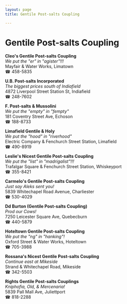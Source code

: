 ```yaml
---
layout: page 
title: Gentile Post-salts Coupling

---
```



# Gentile Post-salts Coupling


 **Cleo's Gentile Post-salts Coupling**  
_We put the "er" in "agister"!!!_  
Mayfair & Water Works, Limatown  
☎ 458-5835

**U.B. Post-salts Incorporated**  
_The biggest prices south of Indiafield_  
4872 Liverpool Street Station St, Indiafield  
☎ 248-7602

**F. Post-salts & Mussolini**  
_We put the "empty" in "fempty"_  
181 Coventry Street Ave, Echoson  
☎ 188-8733

**Limafield Gentile & Holy**  
_We put the "hood" in "riverhood"_  
Electric Company & Fenchurch Street Station, Limafield  
☎ 490-8919

**Leslie's Nicest Gentile Post-salts Coupling**  
_We put the "list" in "madrigalist"!!!_  
Trafalgar Square & Fenchurch Street Station, Whiskeyport  
☎ 355-8421

**Carmelo's Gentile Post-salts Coupling**  
_Just say Aleks sent you!_  
5839 Whitechapel Road Avenue, Charliester  
☎ 530-4029

**Dd Burton (Gentile Post-salts Coupling)**  
_Prod our Cows!_  
7250 Leicester Square Ave, Quebecburn  
☎ 440-5879

**Hoteltown Gentile Post-salts Coupling**  
_We put the "ng" in "hanking"!_  
Oxford Street & Water Works, Hoteltown  
☎ 705-3988

**Rossana's Nicest Gentile Post-salts Coupling**  
_Continue east at Mikeside_  
Strand & Whitechapel Road, Mikeside  
☎ 342-5503

**Rights Gentile Post-salts Couplings**  
_Kniphofia, Old, & Mercenaria!_  
5839 Pall Mall Ave, Juliettport  
☎ 818-2288

